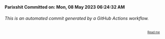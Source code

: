 **Parixshit Committed on: Mon, 08 May 2023 06:24:32 AM** <!-- 6ad4ddb9-79bb-41a9-9ca1-704cd46c503b -->

###### This is an automated commit generated by a GitHub Actions workflow.

<div align="right"><sub><sup><a href="https://github.com/Parixshit/AutoCommit.git">Read me</a></sup></sub></div>
